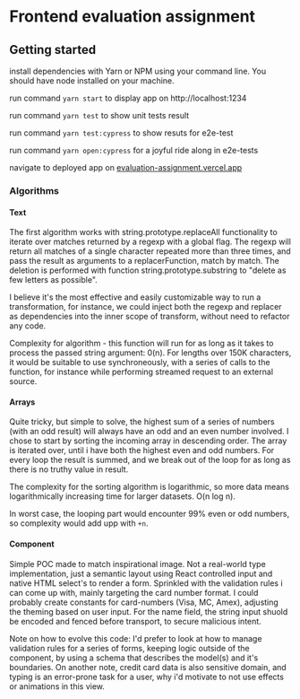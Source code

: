 # Frontend evaluation assignment

## Getting started
install dependencies with Yarn or NPM using your command line. You should have node installed on your machine.

run command ```yarn start``` to display app on http://localhost:1234

run command ```yarn test``` to show unit tests result

run command ```yarn test:cypress``` to show resuts for e2e-test

run command ```yarn open:cypress``` for a joyful ride along in e2e-tests 


navigate to deployed app on [evaluation-assignment.vercel.app](https://evaluation-assignment.vercel.app)

### Algorithms
#### Text
The first algorithm works with string.prototype.replaceAll functionality to iterate over matches returned by a regexp with a global flag. 
The regexp will return all matches of a single character repeated more than three times, and pass the result as arguments to a replacerFunction, match by match. 
The deletion is performed with function string.prototype.substring to "delete as few letters as possible". 

I believe it's the most effective and easily customizable way to run a transformation, for instance, we could inject both the regexp and replacer as dependencies into the inner scope of transform, without need to refactor any code.

Complexity for algorithm - this function will run for as long as it takes to process the passed string argument: 0(n). For lengths over 150K characters, it would be suitable to use synchroneously, with a series of calls to the function, for instance while performing streamed request to an external source.

#### Arrays
Quite tricky, but simple to solve, the highest sum of a series of numbers (with an odd result) will always have an odd and an even number involved. 
I chose to start by sorting the incoming array in descending order. The array is iterated over, until i have both the highest even and odd numbers. For every loop the result is summed, and we break out of the loop for as long as there is no truthy value in result.

The complexity for the sorting algorithm is logarithmic, so more data means logarithmically increasing time for larger datasets. O(n log n).

In worst case, the looping part would encounter 99% even or odd numbers, so complexity would add upp with `+n`.

#### Component
Simple POC made to match inspirational image. Not a real-world type implementation, just a semantic layout using React controlled input and native HTML select's to render a form. Sprinkled with the validation rules i can come up with, mainly targeting the card number format. 
I could probably create constants for card-numbers (Visa, MC, Amex), adjusting the theming based on user input. For the name field, the string input shuold be encoded and fenced before transport, to secure malicious intent.

Note on how to evolve this code: I'd prefer to look at how to manage validation rules for a series of forms, keeping logic outside of the component, by using a schema that describes the model(s) and it's boundaries.
On another note, credit card data is also sensitive domain, and typing is an error-prone task for a user, why i'd motivate to not use effects or animations in this view.

